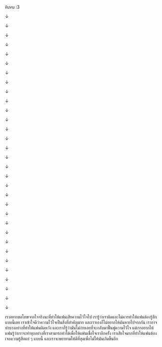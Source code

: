 

iluvu :3



↓


↓


↓


↓


↓


↓


↓


↓


↓


↓


↓


↓


↓


↓


↓


↓


↓


↓


↓


↓


↓


↓


↓


↓


↓


↓


↓


↓


↓


↓


↓


↓


เราอยากขอโทษจากใจจริงนะที่ทำให้แฟนเสียความไว้ใจไป เรารู้ว่าเราผิดและไม่ควรทำให้แฟนต้องรู้สึกแบบนี้เลย เราเข้าใจดีว่าความไว้ใจเป็นสิ่งที่สำคัญมาก และเราเองก็ไม่อยากให้มันหายไปจากกัน
เราอาจทำบางอย่างที่ทำให้แฟนผิดหวัง และเราก็รู้ว่ามันไม่ง่ายเลยที่จะกลับมาฟื้นฟูความไว้ใจ แต่เราอยากให้แฟนรู้ว่าเราจะทำทุกอย่างที่เราสามารถทำได้เพื่อให้แฟนเชื่อใจเราอีกครั้ง
เราเสียใจมากที่ทำให้แฟนต้องเจอความรู้สึกแย่ ๆ แบบนี้ และเราจะพยายามให้ดีที่สุดเพื่อไม่ให้มันเกิดขึ้นอีก
